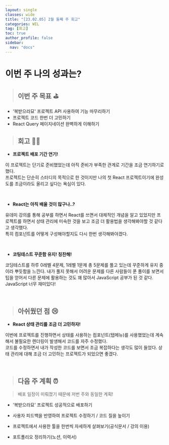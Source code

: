 ```yaml
---
layout: single
classes: wide
title: "[23.02.05] 2월 둘째 주 회고"
categories: WIL
tag: [회고]
toc: true
author_profile: false
sidebar:
  nav: "docs"
---
```


# 이번 주 나의 성과는?

> ## 이번 주 목표 ⛳️

- '복받으라묘' 프로젝트 API 사용하여 기능 마무리하기
- 프로젝트 코드 한번 더 고민하기
- React Query 페이지네이션 완벽하게 이해하기

> ## 회고 🧑‍💻

- **프로젝트 배포 기간 연기!**

이 프로젝트는 단기로 준비했었는데 아직 준비가 부족한 관계로 기간을 조금 연기하기로 했다.<br/>
프로젝트는 단순히 스터디의 목적으로 한 것이지만 나의 첫 React 프로젝트이기에 완성도를 조금이라도 올리고 싶다는 욕심이 있다.

<br/>

- **React는 아직 배울 것이 많구나..?**

유데미 강의를 통해 공부를 하면서 React를 쓰면서 대체적인 개념을 알고 있었지만 프로젝트를 하면서 상태 관리에 미숙한 것을 보고 조금 더 활용법을 생각해봐야할 것 같다고 생각했다.<br/>
특히 컴포넌트를 어떻게 구성해야할지도 다시 한번 생각해봐야겠다.

<br/>

- **코팅테스트 꾸준함 유지! 칭찬해!**

코딩테스트를 하루 0레벨 4문제, 1레벨 1문제 총 5문제를 풀고 있는데 꾸준하게 유지 중이라 뿌듯함을 느낀다. 내가 풀지 못해서 어려운 문제를 다른 사람들이 푼 풀이를 보면서 팁을 얻어서 다른 문제에 활용하는 것도 꽤 많아서 JavaScript 공부가 된 것 같다. JavaScript 너무 재미있다!

<br/>

> ## 아쉬웠던 점 😢

- **React 상태 관리를 조금 더 고민하자!**

이번에 프로젝트를 진행하면서 상태를 사용하는 컴포넌트(탭메뉴)를 사용했었는데 계속해서 불필요한 렌더링이 발생해서 코드를 자주 수정했다.<br/>
코드를 수정하면서 내가 작성한 코드를 보면서 조금 복잡하다는 생각도 많이 들었다. 상태 관리에 대해 조금 더 고민하는 프로젝트가 되었으면 좋겠다.

<br/>

> ## 다음 주 계획 ⏰

> 배포 일정이 미뤄졌기 때문에 저번 주와 동일한 계획!

- '복받으라묘' 프로젝트 성공적으로 배포하기

- 사용자 피드백을 반영하여 프로젝트 수정하기 / 코드 질을 높이기

- 프로젝트에서 사용한 툴을 한번씩 자세하게 살펴보기(공식문서 / 강의 이용)

- 포트폴리오 정리하기(노션, 이력서)
